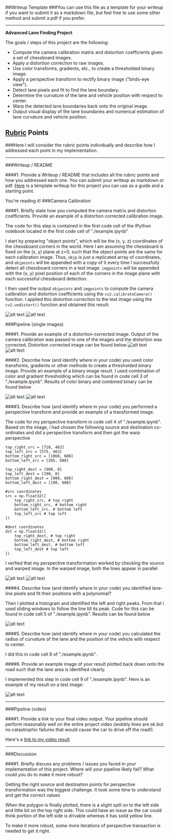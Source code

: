 ##Writeup Template
###You can use this file as a template for your writeup if you want to submit it as a markdown file, but feel free to use some other method and submit a pdf if you prefer.

---

**Advanced Lane Finding Project**

The goals / steps of this project are the following:

* Compute the camera calibration matrix and distortion coefficients given a set of chessboard images.
* Apply a distortion correction to raw images.
* Use color transforms, gradients, etc., to create a thresholded binary image.
* Apply a perspective transform to rectify binary image ("birds-eye view").
* Detect lane pixels and fit to find the lane boundary.
* Determine the curvature of the lane and vehicle position with respect to center.
* Warp the detected lane boundaries back onto the original image.
* Output visual display of the lane boundaries and numerical estimation of lane curvature and vehicle position.

[//]: # (Image References)

[image1]: ./examples/orig_chess.png "original chess"
[image2]: ./examples/undistorted_chess.png "undistorted chess"
[image3]: ./test_images/straight_lines1.jpg.jpg "Undistorted Road"
[image4]: ./examples/distorted_road.png "Undistorted Road"
[image5]: ./examples/color_binary_image.png "Color Binary Example"
[image6]: ./examples/combined_binary_image.png "Combined Binary Example"
[image7]: ./examples/image_with_src_polygon.png "Image with source polygon"
[image8]: ./examples/perspective_image_with_destination.png "Perspective image with destination"
[image9]: ./examples/polynomials.png "Polynomial computation"
[image10]: ./examples/example_poly_output.png "Filled Polynomial"
[video1]: ./project_video.mp4 "Video"

## [Rubric](https://review.udacity.com/#!/rubrics/571/view) Points
###Here I will consider the rubric points individually and describe how I addressed each point in my implementation.  

---
###Writeup / README

####1. Provide a Writeup / README that includes all the rubric points and how you addressed each one.  You can submit your writeup as markdown or pdf.  [Here](https://github.com/udacity/CarND-Advanced-Lane-Lines/blob/master/writeup_template.md) is a template writeup for this project you can use as a guide and a starting point.  

You're reading it!
###Camera Calibration

####1. Briefly state how you computed the camera matrix and distortion coefficients. Provide an example of a distortion corrected calibration image.

The code for this step is contained in the first code cell of the IPython notebook located in the first code cell of "./example.ipynb"

I start by preparing "object points", which will be the (x, y, z) coordinates of the chessboard corners in the world. Here I am assuming the chessboard is fixed on the (x, y) plane at z=0, such that the object points are the same for each calibration image.  Thus, `objp` is just a replicated array of coordinates, and `objpoints` will be appended with a copy of it every time I successfully detect all chessboard corners in a test image.  `imgpoints` will be appended with the (x, y) pixel position of each of the corners in the image plane with each successful chessboard detection.  

I then used the output `objpoints` and `imgpoints` to compute the camera calibration and distortion coefficients using the `cv2.calibrateCamera()` function.  I applied this distortion correction to the test image using the `cv2.undistort()` function and obtained this result:

![alt text][image1]
![alt text][image2]

###Pipeline (single images)

####1. Provide an example of a distortion-corrected image.
Output of the camera calibration was passed to one of the images and the distortion was corrected. Distortion corrected image can be found below
![alt text][image3]
![alt text][image4]


####2. Describe how (and identify where in your code) you used color transforms, gradients or other methods to create a thresholded binary image.  Provide an example of a binary image result.
I used combination of color and gradient thresholding which can be found in code cell 3 of "./example.ipynb". Results of color binary and combined binary can be found below

![alt text][image5]
![alt text][image6]


####3. Describe how (and identify where in your code) you performed a perspective transform and provide an example of a transformed image.

The code for my perspective transform in code cell 4 of "./example.ipynb".  Based on the image, i had chosen the following source and destination co-ordinates and did a perspective transform and then got the warp perspective
```
top_right_src = [710, 463]
top_left_src = [575, 463]
bottom_right_src = [1060, 680]
bottom_left_src = [265, 680]

top_right_dest = [900, 0]
top_left_dest = [190, 0]
bottom_right_dest = [900, 680]
bottom_left_dest = [190, 680]

#src coordinates
src = np.float32([
    top_right_src, # top right
    bottom_right_src, # bottom right
    bottom_left_src, # bottom left
    top_left_src # top left
])

#dest coordinates
dst = np.float32([
    top_right_dest, # top right
    bottom_right_dest, # bottom right
    bottom_left_dest, # bottom left
    top_left_dest # top left
])
```

I verfied that my perspective transformation worked by checking the source and warped image. In the warped image, both the lines appear in parallel


![alt text][image7]
![alt text][image8]


####4. Describe how (and identify where in your code) you identified lane-line pixels and fit their positions with a polynomial?

Then I plotted a histogram and identified the left and right peaks. From that i used sliding windows to follow the line till its peak. Code for this can be found in code cell 5 of "./example.ipynb". Results can be found below

![alt text][image9]

####5. Describe how (and identify where in your code) you calculated the radius of curvature of the lane and the position of the vehicle with respect to center.

I did this in  code cell 8 of "./example.ipynb".

####6. Provide an example image of your result plotted back down onto the road such that the lane area is identified clearly.

I implemented this step in code cell 9 of "./example.ipynb".  Here is an example of my result on a test image:

![alt text][image10]

---

###Pipeline (video)

####1. Provide a link to your final video output.  Your pipeline should perform reasonably well on the entire project video (wobbly lines are ok but no catastrophic failures that would cause the car to drive off the road!).

Here's a [link to my video result](./project_video.mp4)

---

###Discussion

####1. Briefly discuss any problems / issues you faced in your implementation of this project.  Where will your pipeline likely fail?  What could you do to make it more robust?

Getting the right source and destination points for perspective transformation was the biggest challenge. It took some time to understand and get the correct values

When the polygon is finally plotted, there is a slight spill on to the left side and little bit on the top right side. This could have an issue as the car could think portion of the left side is drivable whereas it has solid yellow line.

To make it more  robust, some more iterations of  perspective transaction is needed to get it right.  
